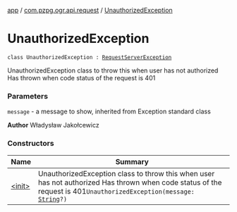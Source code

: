 [app](../../index.md) / [com.pzpg.ogr.api.request](../index.md) / [UnauthorizedException](./index.md)

# UnauthorizedException

`class UnauthorizedException : `[`RequestServerException`](../-request-server-exception/index.md)

UnauthorizedException class to throw this when user has not authorized
Has thrown when code status of the request is 401

### Parameters

`message` - a message to show, inherited from Exception standard class

**Author**
Władysław Jakołcewicz

### Constructors

| Name | Summary |
|---|---|
| [&lt;init&gt;](-init-.md) | UnauthorizedException class to throw this when user has not authorized Has thrown when code status of the request is 401`UnauthorizedException(message: `[`String`](https://kotlinlang.org/api/latest/jvm/stdlib/kotlin/-string/index.html)`?)` |
